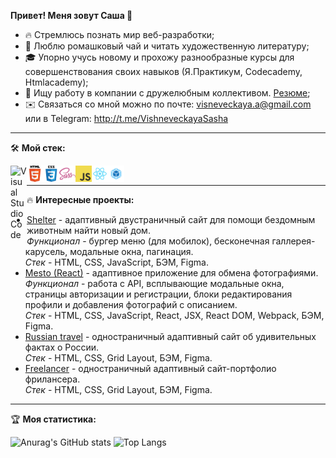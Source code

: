 __Привет! Меня зовут Саша 👋__

- 🔥 Стремлюсь познать мир веб-разработки;
- 💖 Люблю ромашковый чай и читать художественную литературу;
- 🎓 Упорно учусь новому и прохожу разнообразные курсы для совершенствования своих навыков (Я.Практикум, Codecademy, Htmlacademy);
- 🤝 Ищу работу в компании с дружелюбным коллективом. [Резюме](https://disk.yandex.ru/i/CJk5XTxON79mbA);
- ✉️ Связаться со мной можно по почте: visneveckaya.a@gmail.com или в Telegram: http://t.me/VishneveckayaSasha

- - -

🛠 __Мой стек:__

<img align="left" width="26px" alt="Visual Studio Code" src="https://user-images.githubusercontent.com/29654835/27530003-e78876b8-5a13-11e7-8863-83fbdb900f72.png"/>
<img align="left" width="26px" alt="HTML5" src="https://raw.githubusercontent.com/github/explore/80688e429a7d4ef2fca1e82350fe8e3517d3494d/topics/html/html.png"/>
<img align="left" width="26px" alt="CSS3" src="https://raw.githubusercontent.com/github/explore/80688e429a7d4ef2fca1e82350fe8e3517d3494d/topics/css/css.png"/>
<img align="left" width="26px" alt="Sass" src="https://raw.githubusercontent.com/github/explore/80688e429a7d4ef2fca1e82350fe8e3517d3494d/topics/sass/sass.png"/>
<img align="left" width="26px" alt="JavaScript" src="https://raw.githubusercontent.com/github/explore/80688e429a7d4ef2fca1e82350fe8e3517d3494d/topics/javascript/javascript.png"/>
<img align="left" width="26px" alt="React" src="https://raw.githubusercontent.com/github/explore/80688e429a7d4ef2fca1e82350fe8e3517d3494d/topics/react/react.png"/>
<img align="left" width="26px" alt="Webpack" src="https://raw.githubusercontent.com/github/explore/80688e429a7d4ef2fca1e82350fe8e3517d3494d/topics/webpack/webpack.png"/>

<br />

- - -
🔥 __Интересные проекты:__
- [Shelter](https://vishnevetskayasasha.github.io/Shelter/shelter/pages/main/index.html) - адаптивный двустраничный сайт для помощи бездомным животным найти новый дом.   
*Функционал* - бургер меню (для мобилок), бесконечная галлерея-карусель, модальные окна, пагинация.   
*Стек* - HTML, CSS, JavaScript, БЭМ, Figma.
- [Mesto (React)](http://VishnevetskayaSasha.github.io/react-mesto-auth) - адаптивное приложение для обмена фотографиями.   
*Функционал* - работа с API, всплывающие модальные окна, страницы авторизации и регистрации, блоки редактирования профили и добавления фотографий с описанием.   
*Стек* - HTML, CSS, JavaScript, React, JSX, React DOM, Webpack, БЭМ, Figma.   
- [Russian travel](https://vishnevetskayasasha.github.io/russian-travel/) - одностраничный адаптивный сайт об удивительных фактах о России.   
*Стек* - HTML, CSS, Grid Layout, БЭМ, Figma.   
- [Freelancer](https://vishnevetskayasasha.github.io/Keanu-freelancer/) - одностраничный адаптивный сайт-портфолио фрилансера.   
*Стек* - HTML, CSS, Grid Layout, БЭМ, Figma.   

- - -
🏆 __Моя статистика:__

![Anurag's GitHub stats](https://github-readme-stats.vercel.app/api?username=VishnevetskayaSasha&show_icons=true) ![Top Langs](https://github-readme-stats.vercel.app/api/top-langs/?username=VishnevetskayaSasha&card_height=130px)
